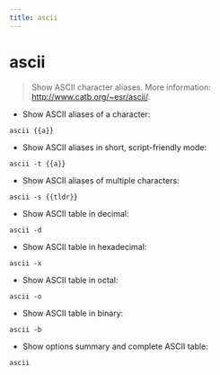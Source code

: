 ```yaml
---
title: ascii
---
```

# ascii

> Show ASCII character aliases.
> More information: <http://www.catb.org/~esr/ascii/>.

- Show ASCII aliases of a character:

`ascii {{a}}`

- Show ASCII aliases in short, script-friendly mode:

`ascii -t {{a}}`

- Show ASCII aliases of multiple characters:

`ascii -s {{tldr}}`

- Show ASCII table in decimal:

`ascii -d`

- Show ASCII table in hexadecimal:

`ascii -x`

- Show ASCII table in octal:

`ascii -o`

- Show ASCII table in binary:

`ascii -b`

- Show options summary and complete ASCII table:

`ascii`

